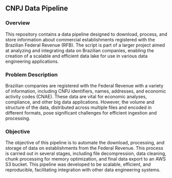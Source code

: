 ## CNPJ Data Pipeline

### Overview
This repository contains a data pipeline designed to download, process, and store information about commercial establishments registered with the Brazilian Federal Revenue (RFB). The script is part of a larger project aimed at analyzing and integrating data on Brazilian companies, enabling the creation of a scalable and efficient data lake for use in various data engineering applications.

### Problem Description
Brazilian companies are registered with the Federal Revenue with a variety of information, including CNPJ identifiers, names, addresses, and economic activity codes (CNAE). These data are vital for economic analyses, compliance, and other big data applications. However, the volume and structure of the data, distributed across multiple files and encoded in different formats, pose significant challenges for efficient ingestion and processing.

### Objective
The objective of this pipeline is to automate the download, processing, and storage of data on establishments from the Federal Revenue. This process is carried out in several stages, including file decompression, data cleaning, chunk processing for memory optimization, and final data export to an AWS S3 bucket. This pipeline was developed to be scalable, efficient, and reproducible, facilitating integration with other data engineering systems.
